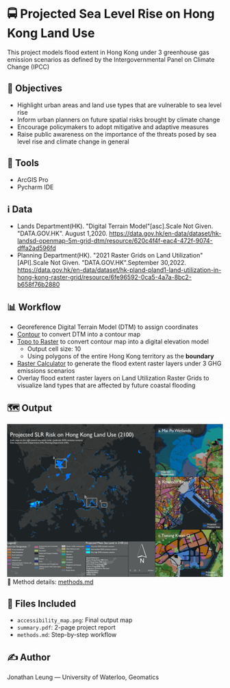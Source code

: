# 🚍 Projected Sea Level Rise on Hong Kong Land Use

This project models flood extent in Hong Kong under 3 greenhouse gas emission scenarios as defined by the Intergovernmental Panel on Climate Change (IPCC)

## 📌 Objectives

- Highlight urban areas and land use types that are vulnerable to sea level rise
- Inform urban planners on future spatial risks brought by climate change
- Encourage policymakers to adopt mitigative and adaptive measures
- Raise public awareness on the importance of the threats posed by sea level rise and climate change in general

## 🧰 Tools

- ArcGIS Pro
- Pycharm IDE

## ℹ️ Data

- Lands Department(HK). "Digital Terrain Model"[asc].Scale Not Given. "DATA.GOV.HK". August 1,2020. https://data.gov.hk/en-data/dataset/hk-landsd-openmap-5m-grid-dtm/resource/620c4f4f-eac4-472f-9074-dffa2ad596fd
- Planning Department(HK). "2021 Raster Grids on Land Utilization"[API].Scale Not Given. "DATA.GOV.HK".September 30,2022. https://data.gov.hk/en-data/dataset/hk-pland-pland1-land-utilization-in-hong-kong-raster-grid/resource/6fe96592-0ca5-4a7a-8bc2-b658f76b2880

## 📊 Workflow

- Georeference Digital Terrain Model (DTM) to assign coordinates
- <ins>Contour</ins> to convert DTM into a contour map
- <ins>Topo to Raster</ins> to convert contour map into a digital elevation model
  - Output cell size: 10
  - Using polygons of the entire Hong Kong territory as the **boundary**
- <ins>Raster Calculator</ins> to generate the flood extent raster layers under 3 GHG emissions scenarios
- Overlay flood extent raster layers on Land Utilization Raster Grids to visualize land types that are affected by future coastal flooding

## 🗺️ Output

![Output](FloodLayout.jpg)
📖 Method details: [methods.md](methods.md)

## 📁 Files Included

- `accessibility_map.png`: Final output map
- `summary.pdf`: 2-page project report
- `methods.md`: Step-by-step workflow

## ✍️ Author

Jonathan Leung — University of Waterloo, Geomatics
